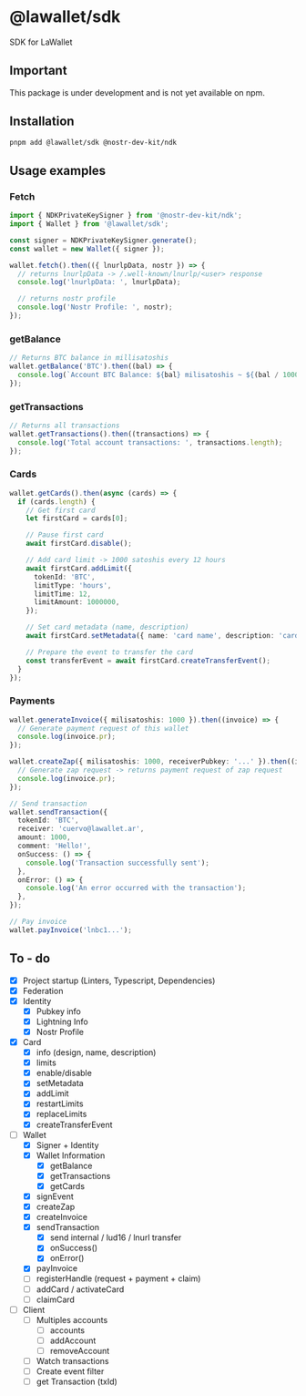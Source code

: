 # @lawallet/sdk

SDK for LaWallet

## Important

This package is under development and is not yet available on npm.

## Installation

```bash
pnpm add @lawallet/sdk @nostr-dev-kit/ndk
```

## Usage examples

### Fetch

```ts
import { NDKPrivateKeySigner } from '@nostr-dev-kit/ndk';
import { Wallet } from '@lawallet/sdk';

const signer = NDKPrivateKeySigner.generate();
const wallet = new Wallet({ signer });

wallet.fetch().then(({ lnurlpData, nostr }) => {
  // returns lnurlpData -> /.well-known/lnurlp/<user> response
  console.log('lnurlpData: ', lnurlpData);

  // returns nostr profile
  console.log('Nostr Profile: ', nostr);
});
```

### getBalance

```ts
// Returns BTC balance in millisatoshis
wallet.getBalance('BTC').then((bal) => {
  console.log(`Account BTC Balance: ${bal} milisatoshis ~ ${(bal / 100000000).toFixed(8)} BTC`);
});
```

### getTransactions

```ts
// Returns all transactions
wallet.getTransactions().then((transactions) => {
  console.log('Total account transactions: ', transactions.length);
});
```

### Cards

```ts
wallet.getCards().then(async (cards) => {
  if (cards.length) {
    // Get first card
    let firstCard = cards[0];

    // Pause first card
    await firstCard.disable();

    // Add card limit -> 1000 satoshis every 12 hours
    await firstCard.addLimit({
      tokenId: 'BTC',
      limitType: 'hours',
      limitTime: 12,
      limitAmount: 1000000,
    });

    // Set card metadata (name, description)
    await firstCard.setMetadata({ name: 'card name', description: 'card description' });

    // Prepare the event to transfer the card
    const transferEvent = await firstCard.createTransferEvent();
  }
});
```

### Payments

```ts
wallet.generateInvoice({ milisatoshis: 1000 }).then((invoice) => {
  // Generate payment request of this wallet
  console.log(invoice.pr);
});

wallet.createZap({ milisatoshis: 1000, receiverPubkey: '...' }).then((invoice) => {
  // Generate zap request -> returns payment request of zap request
  console.log(invoice.pr);
});

// Send transaction
wallet.sendTransaction({
  tokenId: 'BTC',
  receiver: 'cuervo@lawallet.ar',
  amount: 1000,
  comment: 'Hello!',
  onSuccess: () => {
    console.log('Transaction successfully sent');
  },
  onError: () => {
    console.log('An error occurred with the transaction');
  },
});

// Pay invoice
wallet.payInvoice('lnbc1...');
```

## To - do

- [x] Project startup (Linters, Typescript, Dependencies)
- [x] Federation
- [x] Identity
  - [x] Pubkey info
  - [x] Lightning Info
  - [x] Nostr Profile
- [x] Card
  - [x] info (design, name, description)
  - [x] limits
  - [x] enable/disable
  - [x] setMetadata
  - [x] addLimit
  - [x] restartLimits
  - [x] replaceLimits
  - [x] createTransferEvent
- [ ] Wallet
  - [x] Signer + Identity
  - [x] Wallet Information
    - [x] getBalance
    - [x] getTransactions
    - [x] getCards
  - [x] signEvent
  - [x] createZap
  - [x] createInvoice
  - [x] sendTransaction
    - [x] send internal / lud16 / lnurl transfer
    - [x] onSuccess()
    - [x] onError()
  - [x] payInvoice
  - [ ] registerHandle (request + payment + claim)
  - [ ] addCard / activateCard
  - [ ] claimCard
- [ ] Client
  - [ ] Multiples accounts
    - [ ] accounts
    - [ ] addAccount
    - [ ] removeAccount
  - [ ] Watch transactions
  - [ ] Create event filter
  - [ ] get Transaction (txId)
